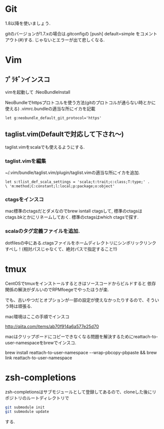 # Git

1.8以降を使いましょう.

gitのバージョンが1.7.xの場合は.gitconfigの
[push]
     default=simple
をコメントアウト(#)する.
じゃないとエラーが出て悲しくなる.

# Vim

## ﾌﾟﾗｷﾞﾝインスコ

vimを起動して
    :NeoBundleInstall

NeoBundleでhttpsプロトコルを使う方法(gitのプロトコルが通らない時とかに使える)
.vimrc.bundleの適当な所にイカを記載

```vim
let g:neobundle_default_git_protocol='https'
```

## taglist.vim(Defaultで対応して下され〜)

taglist.vimをscalaでも使えるようにする.

### taglist.vimを編集

~/.vim/bundle/taglist.vim/plugin/taglist.vimの適当な所にイカを追加.

```vim
let s:tlist_def_scala_settings = 'scala;t:trait;c:class;T:type;' .
\ 'm:method;C:constant;l:local;p:package;o:object'
```

### ctagsをインスコ

mac標準のctagsだとダメなのでbrew isntall ctagsして, 標準のctagsはctags.bkとかにリネームしておく.
標準のctagsはwhich ctagsで探す.

### scalaのタグ定義ファイルを追加.
dotfilesの中にある.ctagsファイルをホームディレクトリにシンボリックリンクすべし！(相対パスじゃなくて、絶対パスで指定すること!!)


# tmux

CentOSでtmuxをインストールするときはソースコードからビルドすると
依存関係の解決がダルいのでRPMfoegeでやったほうが楽.

でも、古いやつだとオプションが一部の設定が使えなかったりするので、そういう時は頑張る.

mac環境はここの手順でインスコ

http://qiita.com/items/ab70f914a6a577e25d70

macはクリップボードにコピーできなくなる問題を解決するためにreattach-to-user-namespaceをbrewでインスコ.

brew install reattach-to-user-namespace --wrap-pbcopy-pbpaste && brew link reattach-to-user-namespace


# zsh-completions

zsh-completionsはサブモジュールとして登録してあるので、cloneした後にリポジトリのルートディレクトリで
```sh
git submodule init
git submodule update
```
する.
